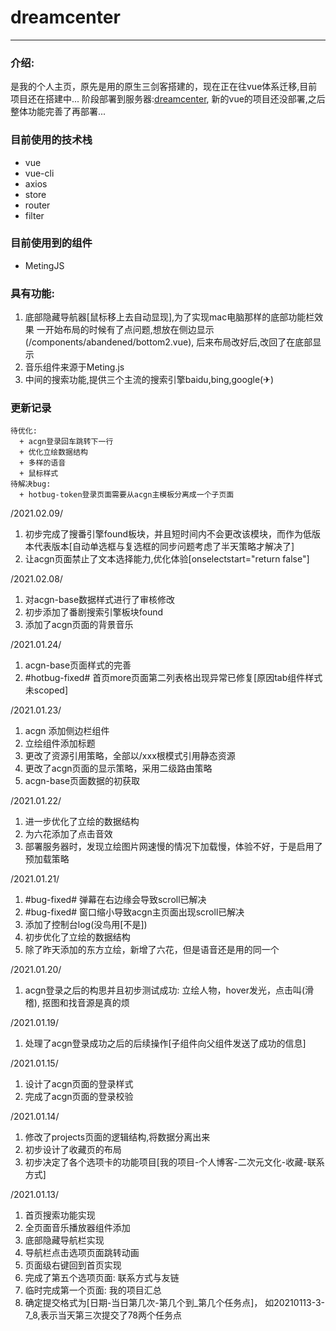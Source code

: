 # dreamcenter
---
### 介绍: 
是我的个人主页，原先是用的原生三剑客搭建的，现在正在往vue体系迁移,目前项目还在搭建中...
阶段部署到服务器:[dreamcenter](http://www.dreamcenter.top),
新的vue的项目还没部署,之后整体功能完善了再部署...

### 目前使用的技术栈
* vue
* vue-cli
* axios
* store
* router
* filter
### 目前使用到的组件
* MetingJS

### 具有功能:
1. 底部隐藏导航器[鼠标移上去自动显现],为了实现mac电脑那样的底部功能栏效果
   一开始布局的时候有了点问题,想放在侧边显示(/components/abandened/bottom2.vue),
   后来布局改好后,改回了在底部显示
2. 音乐组件来源于Meting.js
3. 中间的搜索功能,提供三个主流的搜索引擎baidu,bing,google(✈)

### 更新记录
```
待优化:
  + acgn登录回车跳转下一行
  + 优化立绘数据结构
  + 多样的语音
  + 鼠标样式
待解决bug:
  + hotbug-token登录页面需要从acgn主模板分离成一个子页面
```
/2021.02.09/
1. 初步完成了搜番引擎found板块，并且短时间内不会更改该模块，而作为低版本代表版本[自动单选框与复选框的同步问题考虑了半天策略才解决了]
2. 让acgn页面禁止了文本选择能力,优化体验[onselectstart="return false"]

/2021.02.08/
1. 对acgn-base数据样式进行了审核修改
2. 初步添加了番剧搜索引擎板块found
3. 添加了acgn页面的背景音乐

/2021.01.24/
1. acgn-base页面样式的完善
2. #hotbug-fixed# 首页more页面第二列表格出现异常已修复[原因tab组件样式未scoped]

/2021.01.23/
1. acgn 添加侧边栏组件
2. 立绘组件添加标题
3. 更改了资源引用策略，全部以/xxx根模式引用静态资源
4. 更改了acgn页面的显示策略，采用二级路由策略
5. acgn-base页面数据的初获取

/2021.01.22/
1. 进一步优化了立绘的数据结构
2. 为六花添加了点击音效
3. 部署服务器时，发现立绘图片网速慢的情况下加载慢，体验不好，于是启用了预加载策略

/2021.01.21/
1. #bug-fixed# 弹幕在右边缘会导致scroll已解决
2. #bug-fixed# 窗口缩小导致acgn主页面出现scroll已解决
3. 添加了控制台log(没鸟用[不是])
4. 初步优化了立绘的数据结构
5. 除了昨天添加的东方立绘，新增了六花，但是语音还是用的同一个

/2021.01.20/
1. acgn登录之后的构思并且初步测试成功: 
   立绘人物，hover发光，点击叫(滑稽),
   抠图和找音源是真的烦

/2021.01.19/
1. 处理了acgn登录成功之后的后续操作[子组件向父组件发送了成功的信息]

/2021.01.15/
1. 设计了acgn页面的登录样式
2. 完成了acgn页面的登录校验

/2021.01.14/
1. 修改了projects页面的逻辑结构,将数据分离出来
2. 初步设计了收藏页的布局
3. 初步决定了各个选项卡的功能项目[我的项目-个人博客-二次元文化-收藏-联系方式]

/2021.01.13/
1. 首页搜索功能实现
2. 全页面音乐播放器组件添加
3. 底部隐藏导航栏实现
4. 导航栏点击选项页面跳转动画
5. 页面级右键回到首页实现
6. 完成了第五个选项页面: 联系方式与友链
7. 临时完成第一个页面: 我的项目汇总
8. 确定提交格式为[日期-当日第几次-第几个到_第几个任务点]，
   如20210113-3-7_8,表示当天第三次提交了78两个任务点